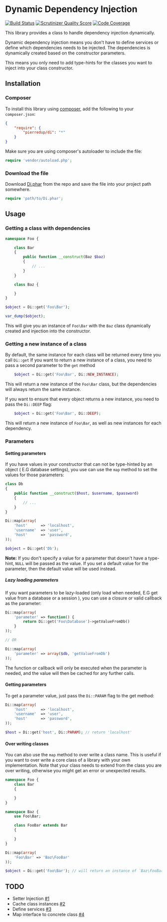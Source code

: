 # Dynamic Dependency Injection

[![Build Status](https://travis-ci.org/pierredup/Di.png?branch=master)](https://travis-ci.org/pierredup/Di)
[![Scrutinizer Quality Score](https://scrutinizer-ci.com/g/pierredup/Di/badges/quality-score.png?s=cd1d6320b059902f1a4738707fe75b5ab92bce99)](https://scrutinizer-ci.com/g/pierredup/Di/)
[![Code Coverage](https://scrutinizer-ci.com/g/pierredup/Di/badges/coverage.png?s=73ba6e3e0c0fbeed93dfe857435381b6eb5d8589)](https://scrutinizer-ci.com/g/pierredup/Di/)

This library provides a class to handle dependency injection dynamically.

Dynamic dependency injection means you don't have to define services or define which dependencies
needs to be injected. The dependencies is dynamically created based on the constructor parameters.

This means you only need to add type-hints for the classes you want to inject into your class constructor.

## Installation

### Composer

To install this library using [composer](http://getcomposer.org/), add the following to your `composer.json`:

```json
{
    "require": {
        "pierredup/di": "*"
    }
}
```

Make sure you are using composer's autoloader to include the file:

```php
require 'vendor/autoload.php';
```

### Download the file

Download [Di.phar](https://github.com/pierredup/Di/blob/master/Di.phar) from the repo and save the file into your project path somewhere.

```php
require 'path/to/Di.phar';
```

## Usage

### Getting a class with dependencies

```php
namespace Foo {

    class Bar
    {
        public function __construct(Baz $baz)
        {
            // ...
        }
    }

    class Baz {

    }
}

$object = Di::get('Foo\Bar');

var_dump($object);
```

This will give you an instance of `Foo\Bar` with the `Baz` class dynamically created and injection into the constructor.

### Getting a new instance of a class

By default, the same instance for each class will be returned every time you call `Di::get`
If you want to return a new instance of a class, you need to pass a second parameter to the `get` method

```php
    $object = Di::get('Foo\Bar', Di::NEW_INSTANCE);
```

This will return a new instance of the `Foo\Bar` class, but the dependencies will always return the same instance.

If you want to ensure that every object returns a new instance, you need to pass the `Di::DEEP` flag:

```php
    $object = Di::get('Foo\Bar', Di::DEEP);
```

This will return a new instance of `Foo\Bar`, as well as new instances for each dependency.

### Parameters

#### Setting parameters

If you have values in your constructor that can not be type-hinted by an object ( E.G database settings),
you use can use the `map` method to set the values for those parameters:

```php
class Db
{
    public function __construct($host, $username, $password)
    {
        // ...
    }
}

Di::map(array(
    'host'      => 'localhost',
    'username'  => 'user',
    'host'      => 'password',
));

$object = Di::get('Db');
```

**Note:** If you don't specify a value for a parameter that doesn't have a type-hint, `NULL` will be passed as the value.
If you set a default value for the parameter, then the default value will be used instead.

##### Lazy loading parameters

If you want parameters to be lazy-loaded (only load when needed, E.G get value from a database or a session ),
you can use a closure or valid callback as the parameter:

```php
Di::map(array(
    'parameter' => function() {
        return Di::get('Foo\Database')->getValueFromDb()
    }
));

// OR

Di::map(array(
    'parameter' => array($db, 'getValueFromDb')
));

```

The function or callback will only be executed when the parameter is needed, and the value will then be cached
for any further calls.

#### Getting parameters

To get a parameter value, just pass the `Di::PARAM` flag to the get method:

```php
Di::map(array(
    'host'      => 'localhost',
    'username'  => 'user',
    'host'      => 'password',
));

$host = Di::get('host', Di::PARAM); // return 'localhost'
```

#### Over writing classes

You can also use the `map` method to over write a class name.
This is useful if you want to over write a core class of a library with your own implementation.
Note that your class needs to extend from the class you are over writing, otherwise you might get
an error or unexpected results.

```php
namespace Foo {
    class Bar
    {

    }
}

namespace Baz {
    use Foo\Bar;

    class FooBar extends Bar
    {

    }
}

Di::map(array(
    'Foo\Bar' => 'Baz\FooBar'
));

$object = Di::get('Foo\Bar'); // will return an instance of `Baz\FooBar`
```

## TODO

* Setter Injection [#1](https://github.com/pierredup/Di/issues/1)
* Cache class instances [#2](https://github.com/pierredup/Di/issues/2)
* Define services [#3](https://github.com/pierredup/Di/issues/3)
* Map interface to concrete class [#4](https://github.com/pierredup/Di/issues/4)
